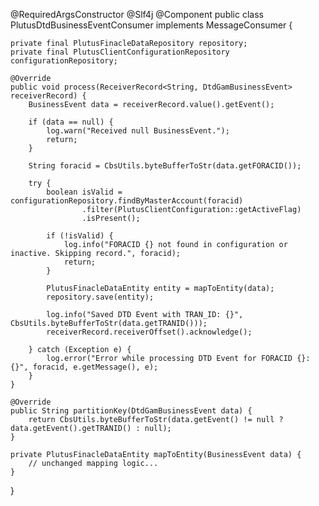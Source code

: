 @RequiredArgsConstructor
@Slf4j
@Component
public class PlutusDtdBusinessEventConsumer implements MessageConsumer<DtdGamBusinessEvent> {

    private final PlutusFinacleDataRepository repository;
    private final PlutusClientConfigurationRepository configurationRepository;

    @Override
    public void process(ReceiverRecord<String, DtdGamBusinessEvent> receiverRecord) {
        BusinessEvent data = receiverRecord.value().getEvent();

        if (data == null) {
            log.warn("Received null BusinessEvent.");
            return;
        }

        String foracid = CbsUtils.byteBufferToStr(data.getFORACID());

        try {
            boolean isValid = configurationRepository.findByMasterAccount(foracid)
                    .filter(PlutusClientConfiguration::getActiveFlag)
                    .isPresent();

            if (!isValid) {
                log.info("FORACID {} not found in configuration or inactive. Skipping record.", foracid);
                return;
            }

            PlutusFinacleDataEntity entity = mapToEntity(data);
            repository.save(entity);

            log.info("Saved DTD Event with TRAN_ID: {}", CbsUtils.byteBufferToStr(data.getTRANID()));
            receiverRecord.receiverOffset().acknowledge();

        } catch (Exception e) {
            log.error("Error while processing DTD Event for FORACID {}: {}", foracid, e.getMessage(), e);
        }
    }

    @Override
    public String partitionKey(DtdGamBusinessEvent data) {
        return CbsUtils.byteBufferToStr(data.getEvent() != null ? data.getEvent().getTRANID() : null);
    }

    private PlutusFinacleDataEntity mapToEntity(BusinessEvent data) {
        // unchanged mapping logic...
    }
}
